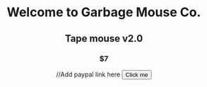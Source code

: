 <html>
<center>
<h1>
 Welcome to Garbage Mouse Co.
</h1>
</center>
 
<center> 
  <h2>
  Tape mouse v2.0 
  </h2>
</center>

<center> 
  <h3>
 $7
  </h3>
</center>
    
 <center>
 //Add paypal link here
  <a href="https://www.youtube.com/watch?v=dQw4w9WgXcQ">
    <button>Click me</button>
</a>
 </center>
  </html>
        
